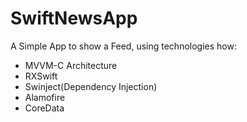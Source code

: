# SwiftNewsApp
A Simple App to show a Feed, using technologies how:

  - MVVM-C Architecture
  - RXSwift
  - Swinject(Dependency Injection)
  - Alamofire
  - CoreData
